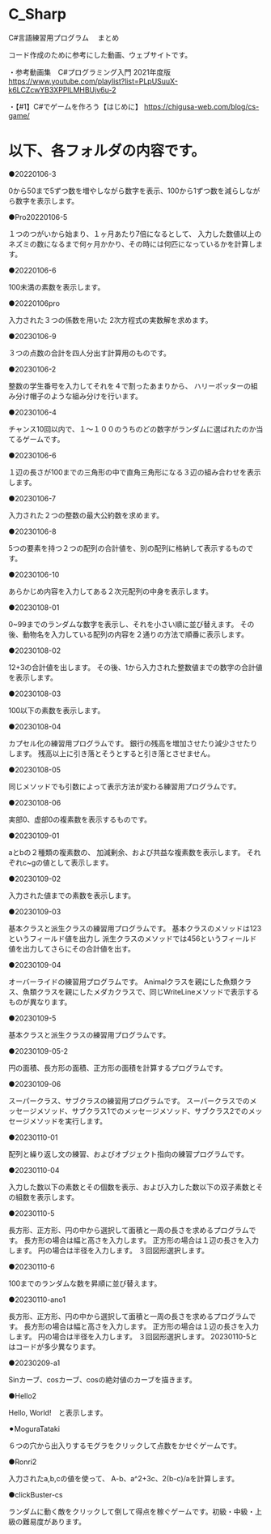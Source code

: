 # C_Sharp
C#言語練習用プログラム 　まとめ

コード作成のために参考にした動画、ウェブサイトです。

・参考動画集　C#プログラミング入門 2021年度版
https://www.youtube.com/playlist?list=PLpUSuuX-k6LCZcwYB3XPPlLMHBUjv6u-2

・【#1】C#でゲームを作ろう【はじめに】
https://chigusa-web.com/blog/cs-game/

以下、各フォルダの内容です。
======================

●20220106-3

0から50まで5ずつ数を増やしながら数字を表示、100から1ずつ数を減らしながら数字を表示します。


●Pro20220106-5

１つのつがいから始まり、１ヶ月あたり7倍になるとして、
入力した数値以上のネズミの数になるまで何ヶ月かかり、その時には何匹になっているかを計算します。

●20220106-6

100未満の素数を表示します。

●20220106pro

入力された３つの係数を用いた
2次方程式の実数解を求めます。



●20230106-9

３つの点数の合計を四人分出す計算用のものです。

●20230106-2

整数の学生番号を入力してそれを４で割ったあまりから、
ハリーポッターの組み分け帽子のような組み分けを行います。


●20230106-4

チャンス10回以内で、１〜１００のうちのどの数字がランダムに選ばれたのか当てるゲームです。

●20230106-6

１辺の長さが100までの三角形の中で直角三角形になる３辺の組み合わせを表示します。


●20230106-7

入力された２つの整数の最大公約数を求めます。

●20230106-8

5つの要素を持つ２つの配列の合計値を、別の配列に格納して表示するものです。

●20230106-10

あらかじめ内容を入力してある２次元配列の中身を表示します。

●20230108-01

0~99までのランダムな数字を表示し、それを小さい順に並び替えます。
その後、動物名を入力している配列の内容を２通りの方法で順番に表示します。

●20230108-02

12+3の合計値を出します。
その後、1から入力された整数値までの数字の合計値を表示します。

●20230108-03

100以下の素数を表示します。


●20230108-04

カプセル化の練習用プログラムです。
銀行の残高を増加させたり減少させたりします。
残高以上に引き落とそうとすると引き落とさせません。

●20230108-05

同じメソッドでも引数によって表示方法が変わる練習用プログラムです。


●20230108-06

実部0、虚部0の複素数を表示するものです。

●20230109-01

aとbの２種類の複素数の、
加減剰余、および共益な複素数を表示します。
それぞれc~gの値として表示します。

●20230109-02

入力された値までの素数を表示します。

●20230109-03

基本クラスと派生クラスの練習用プログラムです。
基本クラスのメソッドは123というフィールド値を出力し
派生クラスのメソッドでは456というフィールド値を出力してさらにその合計値を出す。

●20230109-04

オーバーライドの練習用プログラムです。
Animalクラスを親にした魚類クラス、魚類クラスを親にしたメダカクラスで、同じWriteLineメソッドで表示するものが異なります。

●20230109-5

基本クラスと派生クラスの練習用プログラムです。

●20230109-05-2

円の面積、長方形の面積、正方形の面積を計算するプログラムです。


●20230109-06

スーパークラス、サブクラスの練習用プログラムです。
スーパークラスでのメッセージメソッド、サブクラス1でのメッセージメソッド、サブクラス2でのメッセージメソッドを実行します。

●20230110-01

配列と繰り返し文の練習、およびオブジェクト指向の練習プログラムです。



●20230110-04

 入力した数以下の素数とその個数を表示、および入力した数以下の双子素数とその組数を表示します。

●20230110-5

長方形、正方形、円の中から選択して面積と一周の長さを求めるプログラムです。
長方形の場合は幅と高さを入力します。
正方形の場合は１辺の長さを入力します。
円の場合は半径を入力します。
３回図形選択します。

●20230110-6

100までのランダムな数を昇順に並び替えます。

●20230110-ano1

長方形、正方形、円の中から選択して面積と一周の長さを求めるプログラムです。
長方形の場合は幅と高さを入力します。
正方形の場合は１辺の長さを入力します。
円の場合は半径を入力します。
３回図形選択します。
20230110-5とはコードが多少異なります。


●20230209-a1

Sinカーブ、cosカーブ、cosの絶対値のカーブを描きます。


●Hello2

Hello, World!　と表示します。


⚫︎MoguraTataki

６つの穴から出入りするモグラをクリックして点数をかせぐゲームです。

●Ronri2

入力されたa,b,cの値を使って、
A-b、a^2+3c、2(b-c)/aを計算します。

●clickBuster-cs

ランダムに動く敵をクリックして倒して得点を稼ぐゲームです。初級・中級・上級の難易度があります。
